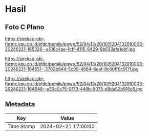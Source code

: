 # Hasil

## Foto C Plano

https://sirekap-obj-formc.kpu.go.id/efdc/pemilu/ppwp/52/04/13/20/10/5204132010003-20240221-165326--e516c4ae-1cff-4115-8429-8b633afa1ebf.jpg

https://sirekap-obj-formc.kpu.go.id/efdc/pemilu/ppwp/52/04/13/20/10/5204132010003-20240221-164551--3702b844-5c99-4664-8eaf-8c00ff0c917f.jpg

https://sirekap-obj-formc.kpu.go.id/efdc/pemilu/ppwp/52/04/13/20/10/5204132010003-20240221-164649--e30c0c75-0f73-446b-9075-d8da52b916d5.jpg


## Metadata

| Key        | Value               |
| ---------- | ------------------- |
| Time Stamp | 2024-02-21 17:00:00 |




